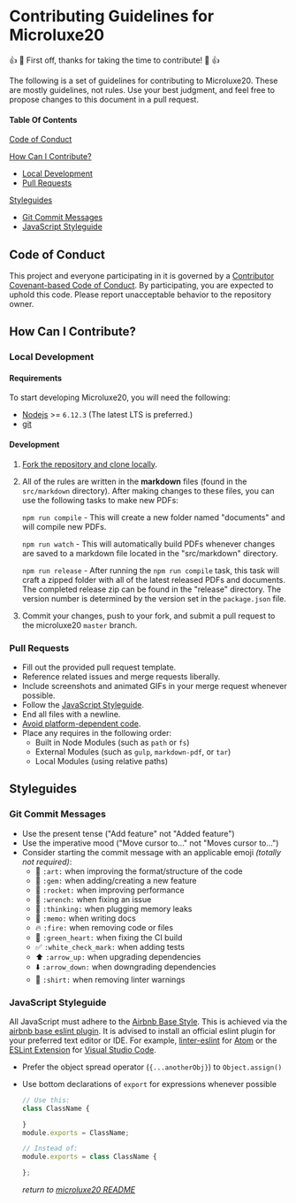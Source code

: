 Contributing Guidelines for Microluxe20
===

:+1: :tada: First off, thanks for taking the time to contribute! :tada: :+1:

The following is a set of guidelines for contributing to Microluxe20. These are mostly guidelines, not rules. Use your best judgment, and feel free to propose changes to this document in a pull request.

#### Table Of Contents

[Code of Conduct](#code-of-conduct)

[How Can I Contribute?](#how-can-i-contribute)
  * [Local Development](@local-development)
  * [Pull Requests](#pull-requests)

[Styleguides](#styleguides)
  * [Git Commit Messages](#git-commit-messages)
  * [JavaScript Styleguide](#javascript-styleguide)

## Code of Conduct

This project and everyone participating in it is governed by a [Contributor Covenant-based Code of Conduct](./docs/CODE_OF_CONDUCT.md). By participating, you are expected to uphold this code. Please report unacceptable behavior to the repository owner.

## How Can I Contribute?

### Local Development

#### Requirements
To start developing Microluxe20, you will need the following:

  * [Nodejs](https://nodejs.org/en/) >= `6.12.3` (The latest LTS is preferred.)
  * [git](https://git-scm.com/downloads)

#### Development
1. [Fork the repository and clone locally](https://help.github.com/articles/fork-a-repo/).

2. All of the rules are written in the **markdown** files (found in the `src/markdown` directory). After making changes to these files, you can use the following tasks to make new PDFs:

    `npm run compile` - This will create a new folder named "documents" and will compile new PDFs.

    `npm run watch` - This will automatically build PDFs whenever changes are saved to a markdown file located in the "src/markdown" directory.

    `npm run release` - After running the `npm run compile` task, this task will craft a zipped folder with all of the latest released PDFs and documents. The completed release zip can be found in the "release" directory. The version number is determined by the version set in the `package.json` file.

3. Commit your changes, push to your fork, and submit a pull request to the microluxe20 `master` branch.

### Pull Requests

* Fill out the provided pull request template.
* Reference related issues and merge requests liberally.
* Include screenshots and animated GIFs in your merge request whenever possible.
* Follow the [JavaScript Styleguide](#javascript-styleguide).
* End all files with a newline.
* [Avoid platform-dependent code](https://shapeshed.com/writing-cross-platform-node/).
* Place any requires in the following order:
    * Built in Node Modules (such as `path` or `fs`)
    * External Modules (such as `gulp`, `markdown-pdf`, or `tar`)
    * Local Modules (using relative paths)

## Styleguides

### Git Commit Messages

* Use the present tense ("Add feature" not "Added feature")
* Use the imperative mood ("Move cursor to..." not "Moves cursor to...")
* Consider starting the commit message with an applicable emoji _(totally not required)_:
    * :art: `:art:` when improving the format/structure of the code
    * :gem: `:gem:` when adding/creating a new feature
    * :rocket: `:rocket:` when improving performance
    * :wrench: `:wrench:` when fixing an issue
    * :thinking: `:thinking:` when plugging memory leaks
    * :memo: `:memo:` when writing docs
    * :fire: `:fire:` when removing code or files
    * :green_heart: `:green_heart:` when fixing the CI build
    * :white_check_mark: `:white_check_mark:` when adding tests
    * :arrow_up: `:arrow_up:` when upgrading dependencies
    * :arrow_down: `:arrow_down:` when downgrading dependencies
    * :shirt: `:shirt:` when removing linter warnings

### JavaScript Styleguide

All JavaScript must adhere to the [Airbnb Base Style](https://github.com/airbnb/javascript). This is achieved via the [airbnb base eslint plugin](https://www.npmjs.com/package/eslint-config-airbnb-base). It is advised to install an official eslint plugin for your preferred text editor or IDE. For example, [linter-eslint](https://atom.io/packages/linter-eslint) for [Atom](https://atom.io/) or the [ESLint Extension](https://marketplace.visualstudio.com/items?itemName=dbaeumer.vscode-eslint) for [Visual Studio Code](https://code.visualstudio.com/).

* Prefer the object spread operator (`{...anotherObj}`) to `Object.assign()`
* Use bottom declarations of `export` for expressions whenever possible

  ```js
  // Use this:
  class ClassName {

  }
  module.exports = ClassName;

  // Instead of:
  module.exports = class ClassName {

  };
  ```

  _return to [microluxe20 README](README.md)_
